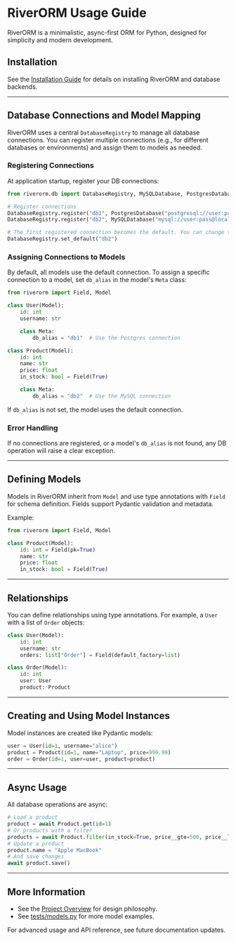# RiverORM Usage Guide

RiverORM is a minimalistic, async-first ORM for Python, designed for simplicity and modern development.

## Installation

See the [Installation Guide](./INSTALL.md) for details on installing RiverORM and database backends.

---

## Database Connections and Model Mapping

RiverORM uses a central `DatabaseRegistry` to manage all database connections. You can register multiple connections (e.g., for different databases or environments) and assign them to models as needed.

### Registering Connections

At application startup, register your DB connections:

```python
from riverorm.db import DatabaseRegistry, MySQLDatabase, PostgresDatabase

# Register connections
DatabaseRegistry.register("db1", PostgresDatabase("postgresql://user:pass@localhost/db1", debug=True))
DatabaseRegistry.register("db2", MySQLDatabase("mysql://user:pass@localhost/db2", debug=True))

# The first registered connection becomes the default. You can change the default:
DatabaseRegistry.set_default("db2")
```

### Assigning Connections to Models

By default, all models use the default connection. To assign a specific connection to a model, set `db_alias` in the model's `Meta` class:

```python
from riverorm import Field, Model

class User(Model):
    id: int
    username: str

    class Meta:
        db_alias = "db1"  # Use the Postgres connection

class Product(Model):
    id: int
    name: str
    price: float
    in_stock: bool = Field(True)

    class Meta:
        db_alias = "db2"  # Use the MySQL connection
```

If `db_alias` is not set, the model uses the default connection.

### Error Handling

If no connections are registered, or a model's `db_alias` is not found, any DB operation will raise a clear exception.

---

## Defining Models

Models in RiverORM inherit from `Model` and use type annotations with `Field` for schema definition. Fields support Pydantic validation and metadata.

Example:

```python
from riverorm import Field, Model

class Product(Model):
    id: int = Field(pk=True)
    name: str
    price: float
    in_stock: bool = Field(True)
```

---

## Relationships

You can define relationships using type annotations. For example, a `User` with a list of `Order` objects:

```python
class User(Model):
    id: int
    username: str
    orders: list["Order"] = Field(default_factory=list)

class Order(Model):
    id: int
    user: User
    product: Product
```

---

## Creating and Using Model Instances

Model instances are created like Pydantic models:

```python
user = User(id=1, username="alice")
product = Product(id=1, name="Laptop", price=999.99)
order = Order(id=1, user=user, product=product)
```

---

## Async Usage

All database operations are async:

```python
# Load a product
product = await Product.get(id=1)
# Or products with a filter
products = await Product.filter(in_stock=True, price__gte=500, price__lt=1000)
# Update a product
product.name = "Apple MacBook"
# And save changes
await product.save()
```

---

## More Information

- See the [Project Overview](../README.md) for design philosophy.
- See [tests/models.py](../tests/models.py) for more model examples.

For advanced usage and API reference, see future documentation updates.
